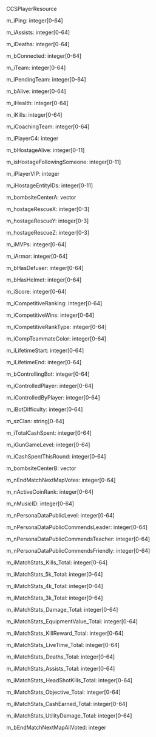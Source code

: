 CCSPlayerResource

m_iPing: integer[0-64]

m_iAssists: integer[0-64]

m_iDeaths: integer[0-64]

m_bConnected: integer[0-64]

m_iTeam: integer[0-64]

m_iPendingTeam: integer[0-64]

m_bAlive: integer[0-64]

m_iHealth: integer[0-64]

m_iKills: integer[0-64]

m_iCoachingTeam: integer[0-64]

m_iPlayerC4: integer

m_bHostageAlive: integer[0-11]

m_isHostageFollowingSomeone: integer[0-11]

m_iPlayerVIP: integer

m_iHostageEntityIDs: integer[0-11]

m_bombsiteCenterA: vector

m_hostageRescueX: integer[0-3]

m_hostageRescueY: integer[0-3]

m_hostageRescueZ: integer[0-3]

m_iMVPs: integer[0-64]

m_iArmor: integer[0-64]

m_bHasDefuser: integer[0-64]

m_bHasHelmet: integer[0-64]

m_iScore: integer[0-64]

m_iCompetitiveRanking: integer[0-64]

m_iCompetitiveWins: integer[0-64]

m_iCompetitiveRankType: integer[0-64]

m_iCompTeammateColor: integer[0-64]

m_iLifetimeStart: integer[0-64]

m_iLifetimeEnd: integer[0-64]

m_bControllingBot: integer[0-64]

m_iControlledPlayer: integer[0-64]

m_iControlledByPlayer: integer[0-64]

m_iBotDifficulty: integer[0-64]

m_szClan: string[0-64]

m_iTotalCashSpent: integer[0-64]

m_iGunGameLevel: integer[0-64]

m_iCashSpentThisRound: integer[0-64]

m_bombsiteCenterB: vector

m_nEndMatchNextMapVotes: integer[0-64]

m_nActiveCoinRank: integer[0-64]

m_nMusicID: integer[0-64]

m_nPersonaDataPublicLevel: integer[0-64]

m_nPersonaDataPublicCommendsLeader: integer[0-64]

m_nPersonaDataPublicCommendsTeacher: integer[0-64]

m_nPersonaDataPublicCommendsFriendly: integer[0-64]

m_iMatchStats_Kills_Total: integer[0-64]

m_iMatchStats_5k_Total: integer[0-64]

m_iMatchStats_4k_Total: integer[0-64]

m_iMatchStats_3k_Total: integer[0-64]

m_iMatchStats_Damage_Total: integer[0-64]

m_iMatchStats_EquipmentValue_Total: integer[0-64]

m_iMatchStats_KillReward_Total: integer[0-64]

m_iMatchStats_LiveTime_Total: integer[0-64]

m_iMatchStats_Deaths_Total: integer[0-64]

m_iMatchStats_Assists_Total: integer[0-64]

m_iMatchStats_HeadShotKills_Total: integer[0-64]

m_iMatchStats_Objective_Total: integer[0-64]

m_iMatchStats_CashEarned_Total: integer[0-64]

m_iMatchStats_UtilityDamage_Total: integer[0-64]

m_bEndMatchNextMapAllVoted: integer